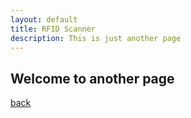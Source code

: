 ```yaml
---
layout: default
title: RFID Scanner
description: This is just another page
---
```


## Welcome to another page



[back](./)